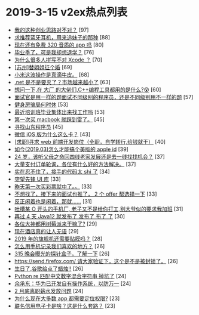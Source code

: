 # 2019-3-15 v2ex热点列表

+ [我的这种创业思路对不对？](https://www.v2ex.com/t/544846#reply97) [97]
+ [求推荐蓝牙耳机，用来追妹子的那种](https://www.v2ex.com/t/544841#reply88) [88]
+ [现在还有免费 320 音质的 app 吗](https://www.v2ex.com/t/544788#reply80) [80]
+ [毕业季了，可是我却想退学？](https://www.v2ex.com/t/544826#reply76) [76]
+ [为什么很多人拼写不对 Xcode ？](https://www.v2ex.com/t/544985#reply70) [70]
+ [[苏州]替姐姐征个婚](https://www.v2ex.com/t/544936#reply69) [69]
+ [小米这波操作是真滴牛皮。](https://www.v2ex.com/t/544803#reply68) [68]
+ [.net 是不是要灭了？市场越来越小了](https://www.v2ex.com/t/545035#reply63) [63]
+ [想问一下,在 大厂 的大佬们,C++编程工具都用的是什么?😵](https://www.v2ex.com/t/545017#reply60) [60]
+ [面试官是用一样的题面试不同级别的程序员，还是不同级别用不一样的题](https://www.v2ex.com/t/544916#reply57) [57]
+ [健身房骗局何时休](https://www.v2ex.com/t/544910#reply53) [53]
+ [最近培训班毕业集体出来找工作吗](https://www.v2ex.com/t/544937#reply53) [53]
+ [第一次买 macbook 就踩到雷了。](https://www.v2ex.com/t/544797#reply45) [45]
+ [寻找山东程序员](https://www.v2ex.com/t/544831#reply45) [45]
+ [微信 iOS 版为什么这么卡？](https://www.v2ex.com/t/544814#reply43) [43]
+ [[求职]寻求 web 前端开发岗位（全职，自学转行,给钱就干）](https://www.v2ex.com/t/544976#reply40) [40]
+ [如今(2019.03)怎么才能搞个美版的 apple id](https://www.v2ex.com/t/544837#reply39) [39]
+ [24 岁，该听父母之命回四线老家发展还是去一线找找机会？](https://www.v2ex.com/t/545093#reply37) [37]
+ [大量支付订单轮询，各位有什么好的方法解决。](https://www.v2ex.com/t/544878#reply37) [37]
+ [实在忍不住了，接手的代码太 shi 了](https://www.v2ex.com/t/545011#reply34) [34]
+ [守望先锋 UI 库](https://www.v2ex.com/t/544793#reply33) [33]
+ [昨天第一次买彩票就中了。。](https://www.v2ex.com/t/544853#reply33) [33]
+ [不想找了，接下来的面试也推了， 2 个 offer 帮选择一下](https://www.v2ex.com/t/544899#reply33) [33]
+ [反正闲着也是闲着，那就......](https://www.v2ex.com/t/545067#reply31) [31]
+ [吐槽某 O 开头的手机厂, 老子又不是给你打工,别大爷似的要求我加班](https://www.v2ex.com/t/544873#reply31) [31]
+ [再过 4 天 Java12 就发布了 发布了 布了 了](https://www.v2ex.com/t/544888#reply30) [30]
+ [各位大神都用树莓派来干嘛了?](https://www.v2ex.com/t/545056#reply29) [29]
+ [现在酒店真的让人无语](https://www.v2ex.com/t/544802#reply29) [29]
+ [2019 年的旗舰机还需要贴膜吗？](https://www.v2ex.com/t/544982#reply28) [28]
+ [怎么用手机记录我们喜欢的地方？](https://www.v2ex.com/t/544840#reply26) [26]
+ [315 晚会曝光的探针盒子，了解一下](https://www.v2ex.com/t/545126#reply26) [26]
+ [https://send.firefox.com/ 请大家验证下，这个是不是被封锁了。](https://www.v2ex.com/t/544907#reply26) [26]
+ [生日了,谷歌给点了蜡烛!!](https://www.v2ex.com/t/544988#reply26) [26]
+ [Python re 匹配中文数字混合字符串 掉坑了](https://www.v2ex.com/t/544795#reply24) [24]
+ [余承东：华为已开发自有操作系统，以防万一](https://www.v2ex.com/t/544929#reply24) [24]
+ [2 月底离职薪水发放问题](https://www.v2ex.com/t/544978#reply24) [24]
+ [为什么现在大多数 app 都需要定位权限?](https://www.v2ex.com/t/544842#reply23) [23]
+ [联名信用电子卡是啥？这是什么套路？](https://www.v2ex.com/t/544939#reply23) [23]
